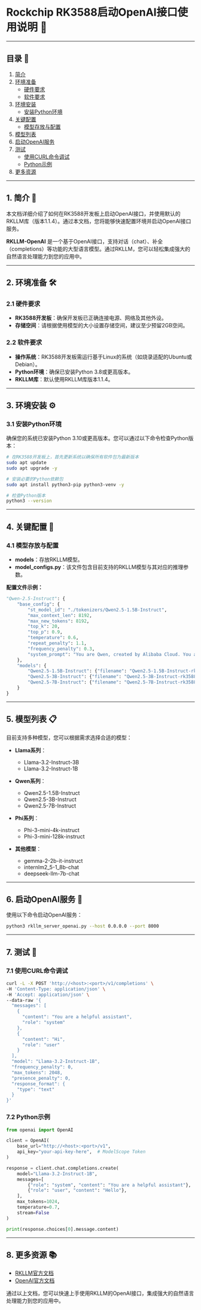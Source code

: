 # Rockchip RK3588启动OpenAI接口使用说明 📄

---

## 目录 📑

1. [简介](#1-简介)
2. [环境准备](#2-环境准备)
   - [硬件要求](#21-硬件要求)
   - [软件要求](#22-软件要求)
3. [环境安装](#3-环境安装)
   - [安装Python环境](#31-安装python环境)
4. [关键配置](#4-关键配置)
   - [模型存放与配置](#41-模型存放与配置)
5. [模型列表](#5-模型列表)
6. [启动OpenAI服务](#6-启动openai服务)
7. [测试](#7-测试)
   - [使用CURL命令调试](#71-使用curl命令调试)
   - [Python示例](#72-python示例)
8. [更多资源](#8-更多资源)

---

## 1. 简介 🚀

本文档详细介绍了如何在RK3588开发板上启动OpenAI接口，并使用默认的RKLLM库（版本1.1.4）。通过本文档，您将能够快速配置环境并启动OpenAI接口服务。

**RKLLM-OpenAI** 是一个基于OpenAI接口，支持对话（chat）、补全（completions）等功能的大型语言模型。通过RKLLM，您可以轻松集成强大的自然语言处理能力到您的应用中。

---

## 2. 环境准备 🛠️

### 2.1 硬件要求
- **RK3588开发板**：确保开发板已正确连接电源、网络及其他外设。
- **存储空间**：请根据使用模型的大小设置存储空间，建议至少预留2GB空间。

### 2.2 软件要求
- **操作系统**：RK3588开发板需运行基于Linux的系统（如烧录适配的Ubuntu或Debian）。
- **Python环境**：确保已安装Python 3.8或更高版本。
- **RKLLM库**：默认使用RKLLM库版本1.1.4。

---

## 3. 环境安装 ⚙️

### 3.1 安装Python环境
确保您的系统已安装Python 3.10或更高版本。您可以通过以下命令检查Python版本：

```bash
# 在RK3588开发板上，首先更新系统以确保所有软件包为最新版本
sudo apt update
sudo apt upgrade -y

# 安装必要的Python依赖包
sudo apt install python3-pip python3-venv -y

# 检查Python版本
python3 --version
```

---

## 4. 关键配置 🔧

### 4.1 模型存放与配置
- **models**：存放RKLLM模型。
- **model_configs.py**：该文件包含目前支持的RKLLM模型与其对应的推理参数。

**配置文件示例：**
```python
"Qwen-2.5-Instruct": {
    "base_config": {
        "st_model_id": "./tokenizers/Qwen2.5-1.5B-Instruct",
        "max_context_len": 8192,
        "max_new_tokens": 8192,
        "top_k": 20,
        "top_p": 0.9,
        "temperature": 0.6,
        "repeat_penalty": 1.1,
        "frequency_penalty": 0.3,
        "system_prompt": "You are Qwen, created by Alibaba Cloud. You are a helpful assistant."
    },
    "models": {
        "Qwen2.5-1.5B-Instruct": {"filename": "Qwen2.5-1.5B-Instruct-rk3588-w8a8-opt-0-hybrid-ratio-0.0.rkllm", "parameter_size": "1.5B"},
        "Qwen2.5-3B-Instruct": {"filename": "Qwen2.5-3B-Instruct-rk3588-w8a8-opt-0-hybrid-ratio-0.0.rkllm", "parameter_size": "3B"},
        "Qwen2.5-7B-Instruct": {"filename": "Qwen2.5-7B-Instruct-rk3588-w8a8-opt-0-hybrid-ratio-0.0.rkllm", "parameter_size": "7B"},
    }
}
```

---

## 5. 模型列表 📋

目前支持多种模型，您可以根据需求选择合适的模型：

- **Llama系列**：
  - Llama-3.2-Instruct-3B
  - Llama-3.2-Instruct-1B

- **Qwen系列**：
  - Qwen2.5-1.5B-Instruct
  - Qwen2.5-3B-Instruct
  - Qwen2.5-7B-Instruct

- **Phi系列**：
  - Phi-3-mini-4k-instruct
  - Phi-3-mini-128k-instruct

- **其他模型**：
  - gemma-2-2b-it-instruct
  - internlm2_5-1_8b-chat
  - deepseek-llm-7b-chat

---

## 6. 启动OpenAI服务 🚀

使用以下命令启动OpenAI服务：

```bash
python3 rkllm_server_openai.py --host 0.0.0.0 --port 8000
```

---

## 7. 测试 🧪

### 7.1 使用CURL命令调试
```bash
curl -L -X POST 'http://<host>:<port>/v1/completions' \
-H 'Content-Type: application/json' \
-H 'Accept: application/json' \
--data-raw '{
  "messages": [
    {
      "content": "You are a helpful assistant",
      "role": "system"
    },
    {
      "content": "Hi",
      "role": "user"
    }
  ],
  "model": "Llama-3.2-Instruct-1B",
  "frequency_penalty": 0,
  "max_tokens": 2048,
  "presence_penalty": 0,
  "response_format": {
    "type": "text"
  }
}'
```

### 7.2 Python示例
```python
from openai import OpenAI

client = OpenAI(
    base_url="http://<host>:<port>/v1",
    api_key="your-api-key-here",  # ModelScope Token
)

response = client.chat.completions.create(
    model="Llama-3.2-Instruct-1B",
    messages=[
        {"role": "system", "content": "You are a helpful assistant"},
        {"role": "user", "content": "Hello"},
    ],
    max_tokens=1024,
    temperature=0.7,
    stream=False
)

print(response.choices[0].message.content)
```

---

## 8. 更多资源 📚

- [RKLLM官方文档](https://github.com/airockchip/rknn-llm)
- [OpenAI官方文档](https://platform.openai.com/docs)

通过以上文档，您可以快速上手使用RKLLM的OpenAI接口，集成强大的自然语言处理能力到您的应用中。